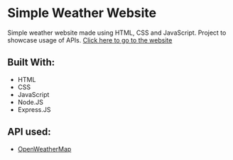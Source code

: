 # Simple Weather Website
Simple weather website made using HTML, CSS and JavaScript. Project to showcase usage of APIs. [Click here to go to the website](https://andres-borges.github.io/Weather_Website/)

## Built With:
* HTML
* CSS
* JavaScript
* Node.JS
* Express.JS

## API used:
* [OpenWeatherMap](https://openweathermap.org/api)
